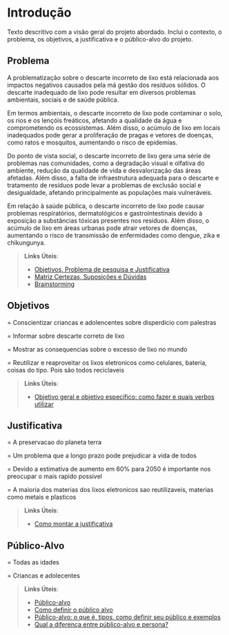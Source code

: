 # Introdução

Texto descritivo com a visão geral do projeto abordado. Inclui o contexto, o problema, os objetivos, a justificativa e o público-alvo do projeto.

## Problema

A problematização sobre o descarte incorreto de lixo está relacionada aos impactos negativos causados pela má gestão dos resíduos sólidos. O descarte inadequado de lixo pode resultar em diversos problemas ambientais, sociais e de saúde pública.

Em termos ambientais, o descarte incorreto de lixo pode contaminar o solo, os rios e os lençóis freáticos, afetando a qualidade da água e comprometendo os ecossistemas. Além disso, o acúmulo de lixo em locais inadequados pode gerar a proliferação de pragas e vetores de doenças, como ratos e mosquitos, aumentando o risco de epidemias.

Do ponto de vista social, o descarte incorreto de lixo gera uma série de problemas nas comunidades, como a degradação visual e olfativa do ambiente, redução da qualidade de vida e desvalorização das áreas afetadas. Além disso, a falta de infraestrutura adequada para o descarte e tratamento de resíduos pode levar a problemas de exclusão social e desigualdade, afetando principalmente as populações mais vulneráveis.

Em relação à saúde pública, o descarte incorreto de lixo pode causar problemas respiratórios, dermatológicos e gastrointestinais devido à exposição a substâncias tóxicas presentes nos resíduos. Além disso, o acúmulo de lixo em áreas urbanas pode atrair vetores de doenças, aumentando o risco de transmissão de enfermidades como dengue, zika e chikungunya.

> **Links Úteis**:
> - [Objetivos, Problema de pesquisa e Justificativa](https://medium.com/@versioparole/objetivos-problema-de-pesquisa-e-justificativa-c98c8233b9c3)
> - [Matriz Certezas, Suposições e Dúvidas](https://medium.com/educa%C3%A7%C3%A3o-fora-da-caixa/matriz-certezas-suposi%C3%A7%C3%B5es-e-d%C3%BAvidas-fa2263633655)
> - [Brainstorming](https://www.euax.com.br/2018/09/brainstorming/)

## Objetivos

= Conscientizar criancas e adolencentes sobre disperdicio com palestras 

= Informar sobre descarte correto de lixo

= Mostrar as consequencias sobre o excesso de lixo no mundo

= Reutilizar e reaproveitar os lixos eletronicos como celulares, bateria, coisas do tipo.
Pois são todos reciclaveis
 
> **Links Úteis**:
> - [Objetivo geral e objetivo específico: como fazer e quais verbos utilizar](https://blog.mettzer.com/diferenca-entre-objetivo-geral-e-objetivo-especifico/)

## Justificativa

= A preservacao do planeta terra

= Um problema que a longo prazo pode prejudicar a vida de todos

= Devido a estimativa de aumento em 60% para 2050 é importante nos preocupar o mais rapido possivel

= A maioria dos materias dos lixos eletronicos sao reutilizaveis, materias como metais e plasticos

> **Links Úteis**:
> - [Como montar a justificativa](https://guiadamonografia.com.br/como-montar-justificativa-do-tcc/)

## Público-Alvo

= Todas as idades

= Criancas e adolecentes

> **Links Úteis**:
> - [Público-alvo](https://blog.hotmart.com/pt-br/publico-alvo/)
> - [Como definir o público alvo](https://exame.com/pme/5-dicas-essenciais-para-definir-o-publico-alvo-do-seu-negocio/)
> - [Público-alvo: o que é, tipos, como definir seu público e exemplos](https://klickpages.com.br/blog/publico-alvo-o-que-e/)
> - [Qual a diferença entre público-alvo e persona?](https://rockcontent.com/blog/diferenca-publico-alvo-e-persona/)
